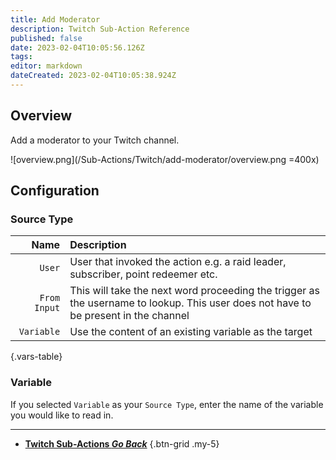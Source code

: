```yaml
---
title: Add Moderator
description: Twitch Sub-Action Reference
published: false
date: 2023-02-04T10:05:56.126Z
tags: 
editor: markdown
dateCreated: 2023-02-04T10:05:38.924Z
---
```


## Overview
Add a moderator to your Twitch channel.

![overview.png](/Sub-Actions/Twitch/add-moderator/overview.png =400x)

## Configuration
### Source Type
Name | Description
----:|:------------
`User` | User that invoked the action e.g. a raid leader, subscriber, point redeemer etc.
`From Input` | This will take the next word proceeding the trigger as the username to lookup. This user does not have to be present in the channel
`Variable` | Use the content of an existing variable as the target
{.vars-table}

### Variable
If you selected `Variable` as your `Source Type`, enter the name of the variable you would like to read in.

---

- [<i class="mdi mdi-chevron-left"></i>**Twitch Sub-Actions *Go Back***](/Sub-Actions/Twitch)
{.btn-grid .my-5}